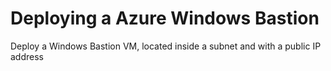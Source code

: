 Deploying a Azure Windows Bastion 
============

Deploy a Windows Bastion VM, located inside a subnet and with a public IP address
